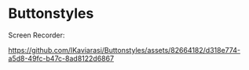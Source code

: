 # Buttonstyles

Screen Recorder:

https://github.com/IKaviarasi/Buttonstyles/assets/82664182/d318e774-a5d8-49fc-b47c-8ad8122d6867

